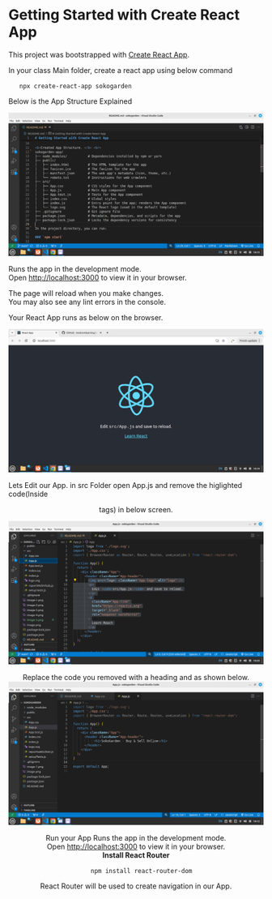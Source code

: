 # Getting Started with Create React App

This project was bootstrapped with [Create React App](https://github.com/facebook/create-react-app).

In your class Main folder, create a react app using below command
```
   npx create-react-app sokogarden
```

Below is the App Structure Explained<br>

![alt text](image-3.png)

Runs the app in the development mode.\
Open [http://localhost:3000](http://localhost:3000) to view it in your browser.

The page will reload when you make changes.\
You may also see any lint errors in the console.


Your React App runs as below on the browser.

![alt text](image-5.png)

Lets Edit our App.
in src Folder open App.js and remove the higlighted code(Inside <header> tags) in below screen.

![alt text](image-6.png)


Replace the code you removed with a heading and as shown below.
![alt text](image-2.png)


Run your App 
Runs the app in the development mode.\
Open [http://localhost:3000](http://localhost:3000) to view it in your browser.
<br>
<b>Install React Router </b> <br>
```
   npm install react-router-dom
```

React Router will be used to create navigation in our App.
<br>









